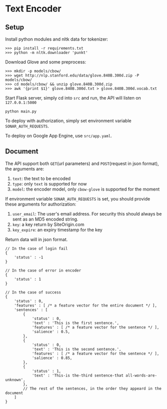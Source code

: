 # Text Encoder


## Setup

Install python modules and nltk data for tokenizer:

```shell
>>> pip install -r requirements.txt
>>> python -m nltk.downloader 'punkt'
```

Download Glove and some preprocess:

```shell
>>> mkdir -p models/cbow/
>>> wget http://nlp.stanford.edu/data/glove.840B.300d.zip -P models/cbow/
>>> cd models/cbow/ && unzip glove.840B.300d.zip
>>> awk '{print $1}' glove.840B.300d.txt > glove.840B.300d.vocab.txt
```

Start Flask server, simply cd into `src` and run, the API will listen on `127.0.0.1:5000`
```
python main.py
```

To deploy with authorization, simply set environment variable `SONAR_AUTH_REQUESTS`.

To deploy on Google App Engine, use `src/app.yaml`.

## Document

The API support both `GET`(url parameters) and `POST`(request in json format), the arguments are:

1. `text`: the text to be encoded
2. `type`: only `text` is supported for now
3. `model`: the encoder model, only `cbow-glove` is supported for the moment

If environment variable `SONAR_AUTH_REQUESTS` is set, you should provide these arguments for authorization:

1. `user_email`: The user's email address. For security this should always be sent as an MD5 encoded string.
2. `key`: a key return by SiteOrigin.com 
3. `key_expire`: an expiry timestamp for the key

Return data will in json format.
```
// In the case of login fail
{
	'status' : -1
}

// In the case of error in encoder
{
	'status' : 1
}

// In the case of success
{
	'status' : 0,
	'features' : [ /* a feature vector for the entire document */ ],
	'sentences' : [
		{
			'status' : 0,
			'text' : 'This is the first sentence.',
			'features' : [ /* a feature vector for the sentence */ ],
			'salience' : 0.5,
		},
		{
			'status' : 0,
			'text' : 'This is the second sentence.',
			'features' : [ /* a feature vector for the sentence */ ],
			'salience' : 0.85,
		},
		{
			'status' : 1,
			'text' : 'This-is the-third sentence-that all-words-are-unknown',
		},
		// The rest of the sentences, in the order they appeard in the document
	]
}
```
